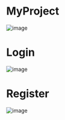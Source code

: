 # MyProject
![image](https://user-images.githubusercontent.com/92284280/143521277-40f091b2-4351-4a1b-88cd-1f9c8e1b8f26.png)

# Login
![image](https://user-images.githubusercontent.com/92284280/143521226-1b5551d0-c7a8-4a48-a40e-9e708728db7b.png)


# Register
![image](https://user-images.githubusercontent.com/92284280/143521197-b2686091-c9d7-4fed-b088-ce196955b556.png)


